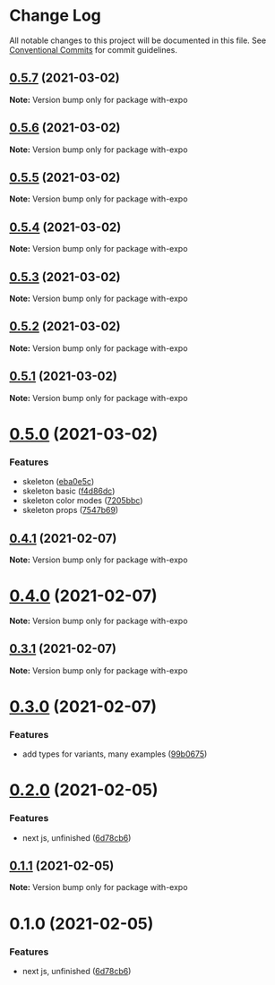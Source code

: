 # Change Log

All notable changes to this project will be documented in this file.
See [Conventional Commits](https://conventionalcommits.org) for commit guidelines.

## [0.5.7](https://github.com/nandorojo/moti/compare/v0.5.6...v0.5.7) (2021-03-02)

**Note:** Version bump only for package with-expo





## [0.5.6](https://github.com/nandorojo/moti/compare/v0.5.5...v0.5.6) (2021-03-02)

**Note:** Version bump only for package with-expo





## [0.5.5](https://github.com/nandorojo/moti/compare/v0.5.4...v0.5.5) (2021-03-02)

**Note:** Version bump only for package with-expo





## [0.5.4](https://github.com/nandorojo/moti/compare/v0.5.3...v0.5.4) (2021-03-02)

**Note:** Version bump only for package with-expo





## [0.5.3](https://github.com/nandorojo/moti/compare/v0.5.2...v0.5.3) (2021-03-02)

**Note:** Version bump only for package with-expo





## [0.5.2](https://github.com/nandorojo/moti/compare/v0.5.1...v0.5.2) (2021-03-02)

**Note:** Version bump only for package with-expo





## [0.5.1](https://github.com/nandorojo/moti/compare/v0.5.0...v0.5.1) (2021-03-02)

**Note:** Version bump only for package with-expo





# [0.5.0](https://github.com/nandorojo/moti/compare/v0.4.1...v0.5.0) (2021-03-02)


### Features

* skeleton ([eba0e5c](https://github.com/nandorojo/moti/commit/eba0e5cf13a4bbf4f0d4e99f2aa073d1e71d6488))
* skeleton basic ([f4d86dc](https://github.com/nandorojo/moti/commit/f4d86dc751fbe142cd8db0229db8a8aa8cf6127e))
* skeleton color modes ([7205bbc](https://github.com/nandorojo/moti/commit/7205bbc552c18a18cf1358b04caf247e8ddae0d6))
* skeleton props ([7547b69](https://github.com/nandorojo/moti/commit/7547b69683bd9375bc97645598b05fabb9741bed))





## [0.4.1](https://github.com/nandorojo/moti/compare/v0.4.0...v0.4.1) (2021-02-07)

**Note:** Version bump only for package with-expo





# [0.4.0](https://github.com/nandorojo/moti/compare/v0.3.1...v0.4.0) (2021-02-07)

**Note:** Version bump only for package with-expo





## [0.3.1](https://github.com/nandorojo/moti/compare/v0.3.0...v0.3.1) (2021-02-07)

**Note:** Version bump only for package with-expo





# [0.3.0](https://github.com/nandorojo/moti/compare/v0.2.2...v0.3.0) (2021-02-07)


### Features

* add types for variants, many examples ([99b0675](https://github.com/nandorojo/moti/commit/99b0675f0895b35a018176cccf1506372142ac47))





# [0.2.0](https://github.com/nandorojo/moti/compare/v0.0.6...v0.2.0) (2021-02-05)


### Features

* next js, unfinished ([6d78cb6](https://github.com/nandorojo/moti/commit/6d78cb6ef8a56736e43f7dcf536f501853d17b09))





## [0.1.1](https://github.com/nandorojo/moti/compare/with-expo@0.1.0...with-expo@0.1.1) (2021-02-05)

**Note:** Version bump only for package with-expo





# 0.1.0 (2021-02-05)


### Features

* next js, unfinished ([6d78cb6](https://github.com/nandorojo/moti/commit/6d78cb6ef8a56736e43f7dcf536f501853d17b09))
